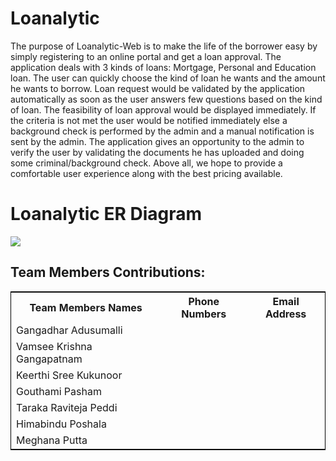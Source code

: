 # Loanalytic
The purpose of Loanalytic-Web is to make the life of the borrower easy by simply registering to an online portal and get a loan approval. The application deals with 3 kinds of loans: Mortgage, Personal and Education loan. The user can quickly choose the kind of loan he wants and the amount he wants to borrow. Loan request would be validated by the application automatically as soon as the user answers few questions based on the kind of loan. The feasibility of loan approval would be displayed immediately. If the criteria is not met the user would be notified immediately else a background check is performed by the admin and a manual notification is sent by the admin. The application gives an opportunity to the admin to verify the user by validating the documents he has uploaded and doing some criminal/background check.  Above all, we hope to provide a comfortable user experience along with the best pricing available.

# Loanalytic ER Diagram

![](https://github.com/Gouthami-pasham/Loanalytic/blob/master/Initial%20Draft%20of%20Design%20ER%20Diagram.jpeg)

## Team Members Contributions:

<table style="width:100%;border: 1px solid black;">
<tr>
<th>Team Members Names</th>	
<th>Phone Numbers</th>
<th>Email Address</th>
  </tr>
  <tr>
  <td>Gangadhar Adusumalli</td>
  </tr>
  <tr>
  <td>Vamsee Krishna Gangapatnam</td>
  </tr>
  <tr>
  <td>Keerthi Sree Kukunoor</td>
  </tr>
  <tr>
  <td>Gouthami Pasham</td>
  </tr>
  <tr>
  <td>Taraka Raviteja Peddi</td>
  </tr>
  <tr>
  <td>Himabindu Poshala</td>
  </tr>
  <tr>
  <td>Meghana Putta</td>
  </tr>

  </table>

